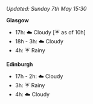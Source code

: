 *Updated: Sunday 7th May 15:30*

**Glasgow**

* 17h: :cloud: Cloudy [:umbrella: as of 10h]
* 18h - 3h: :cloud: Cloudy
* 4h: :umbrella: Rainy

**Edinburgh**

* 17h - 2h: :cloud: Cloudy
* 3h: :umbrella: Rainy
* 4h: :cloud: Cloudy
